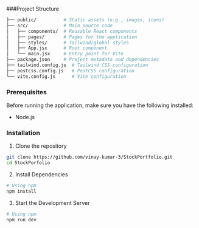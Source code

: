 ###Project Structure

```bash
├── public/          # Static assets (e.g., images, icons)  
├── src/             # Main source code  
│   ├── components/  # Reusable React components  
│   ├── pages/       # Pages for the application  
│   ├── styles/      # Tailwind/global styles  
│   ├── App.jsx      # Root component  
│   └── main.jsx     # Entry point for Vite  
├── package.json     # Project metadata and dependencies  
├── tailwind.config.js  # Tailwind CSS configuration  
├── postcss.config.js   # PostCSS configuration  
└── vite.config.js      # Vite configuration  
```

### Prerequisites

Before running the application, make sure you have the following installed:

- Node.js

### Installation

1. Clone the repository

```bash
git clone https://github.com/vinay-kumar-3/StockPortfolio.git
cd StockPorfolio
```
2. Install Dependencies

```bash
# Using npm  
npm install
```
3. Start the Development Server

```bash
# Using npm  
npm run dev 
```

